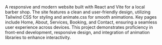 A responsive and modern website built with React and Vite for a local barber shop. The site features a clean and user-friendly design, utilizing Tailwind CSS for styling and animate.css for smooth animations. Key pages include Home, About, Services, Booking, and Contact, ensuring a seamless user experience across devices. This project demonstrates proficiency in front-end development, responsive design, and integration of animation libraries to enhance interactivity.

